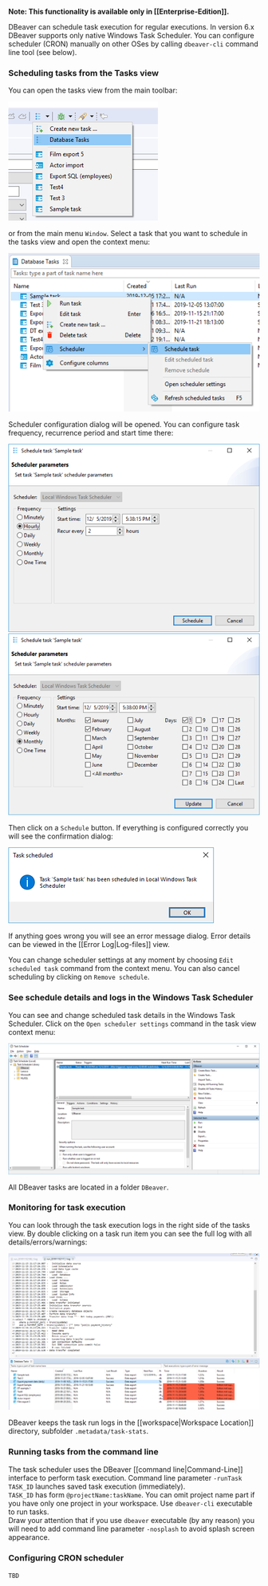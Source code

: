 **Note: This functionality is available only in [[Enterprise-Edition]].**

DBeaver can schedule task execution for regular executions.
In version 6.x DBeaver supports only native Windows Task Scheduler. You can configure scheduler (CRON) manually on other OSes by calling `dbeaver-cli` command line tool (see below).

### Scheduling tasks from the Tasks view
You can open the tasks view from the main toolbar:

![](images/ug/tools/task-main-toolbar.png)

or from the main menu `Window`.
Select a task that you want to schedule in the tasks view and open the context menu:

![](images/ug/tools/task-schedule-menu.png)

Scheduler configuration dialog will be opened. You can configure task frequency, recurrence period and start time there:

![](images/ug/tools/task-schedule-settings.png)
![](images/ug/tools/task-schedule-settings-monthly.png)

Then click on a `Schedule` button. If everything is configured correctly you will see the confirmation dialog:

![](images/ug/tools/task-schedule-success.png)

If anything goes wrong you will see an error message dialog. Error details can be viewed in the [[Error Log|Log-files]] view.

You can change scheduler settings at any moment by choosing `Edit scheduled task` command from the context menu. You can also cancel scheduling by clicking on `Remove schedule`.

### See schedule details and logs in the Windows Task Scheduler

You can see and change scheduled task details in the Windows Task Scheduler. Click on the `Open scheduler settings` command in the task view context menu:

![](images/ug/tools/task-schedule-windows-task-manager.png)

All DBeaver tasks are located in a folder `DBeaver`.

### Monitoring for task execution

You can look through the task execution logs in the right side of the tasks view. By double clicking on a task run item you can see the full log with all details/errors/warnings:

![](images/ug/tools/task-run-logs.png)

DBeaver keeps the task run logs in the [[workspace|Workspace Location]] directory, subfolder `.metadata/task-stats`.

### Running tasks from the command line

The task scheduler uses the DBeaver [[command line|Command-Line]] interface to perform task execution. Command line parameter `-runTask TASK_ID` launches saved task execution (immediately).  
`TASK_ID` has form `@projectName:taskName`. You can omit project name part if you have only one project in your workspace.
Use `dbeaver-cli` executable to run tasks.  
Draw your attention that if you use `dbeaver` executable (by any reason) you will need to add command line parameter `-nosplash` to avoid splash screen appearance.

### Configuring CRON scheduler

`TBD`